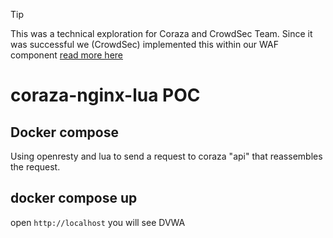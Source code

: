 > [!TIP]
> This was a technical exploration for Coraza and CrowdSec Team. Since it was successful we (CrowdSec) implemented this within our WAF component [read more here](https://doc.crowdsec.net/docs/next/appsec/intro)
> 

# coraza-nginx-lua POC
## Docker compose
Using openresty and lua to send a request to coraza "api" that reassembles the request.

## docker compose up
open `http://localhost` you will see DVWA
